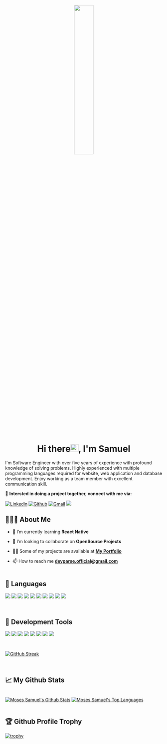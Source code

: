 <p align="center">
<img width="35%" height="auto" src="https://res.cloudinary.com/dyfmkjtkr/image/upload/v1701385893/dev_lcvziv.webp" />
<!-- https://raw.githubusercontent.com/developerzion/developerzion/main/files/profile.svg -->
</p>
<h1 align="center">Hi there<img src="https://raw.githubusercontent.com/MartinHeinz/MartinHeinz/master/wave.gif" width="25px">, I'm Samuel</h1>
<span>I'm Software Engineer with over five years of experience with profound knowledge of solving problems. Highly experienced with multiple programming languages required for website, web application and database development. Enjoy working as a team member with excellent communication skill.</span>
<p></p>

🌱 **Intersted in doing a project together, connect with me via:**

[![Linkedin](https://img.shields.io/badge/-LinkedIn-blue?style=flat&logo=Linkedin&logoColor=white)](https://www.linkedin.com/in/developerzion/)
[![Github](https://img.shields.io/badge/-Github-000?style=flat&logo=Github&logoColor=white)](https://github.com/developerzion)
[![Gmail](https://img.shields.io/badge/-Gmail-red?style=flat&logo=Gmail&logoColor=white)](mailto:devparse@gmail.com)
<a href="https://wa.me/2347036195368?text=Hello Sam">
<img src="https://img.shields.io/badge/-Whatsapp-green?&style=flat-square&logo=whatsapp&logoColor=white" />
</a>

## 👨🏾‍💻 About Me


-  🌱 I’m currently learning **React Native**

-  👯 I’m looking to collaborate on **OpenSource Projects**
-  👨‍💻 Some of my projects are available at <a href="https://developerzion.netlify.app" target="_blank">**My Portfolio**</a></b>

-  📫 How to reach me **devparse.official@gmail.com**
   </br>
   </br>

## 🚀 Languages

<p>
<img src="https://img.shields.io/badge/-React-66dbfb?style=flat-square&logo=react&logoColor=white"/>
<img src="https://img.shields.io/badge/-Typescript-397CC7?style=flat-square&logo=typescript&logoColor=white"/>
<img src="https://img.shields.io/badge/-PHP-546097?style=flat-square&logo=PHP&logoColor=white" />
<img src="https://img.shields.io/badge/-Nest-white?style=flat-square&logo=nestjs&logoColor=red"/>
<img src="https://img.shields.io/badge/-Express-green?style=flat-square&logo=express"/>
<img src="https://img.shields.io/badge/-GraphQl-E53DAE?style=flat-square&logo=graphql"/>
<img src="https://img.shields.io/badge/-Tailwind CSS-white?style=flat-square&logo=tailwindcss"/>
<img src="https://img.shields.io/badge/-Bootstrap CSS-black?style=flat-square&logo=bootstrap"/>
<img src="https://img.shields.io/badge/-MySQL-186675?style=flat-square&logo=mysql&logoColor=E59115"/>
<img src="https://img.shields.io/badge/-MongoDb-219655?style=flat-square&logo=mongodb&logoColor=E59115"/>

</p><br />

## 🧰  Development Tools

<p>
<img src="https://img.shields.io/badge/-GitHub-black?style=flat-square&logo=github"/>
<img src="https://img.shields.io/badge/-Postman-000?style=flat-square&logo=postman"/>
<img src="https://img.shields.io/badge/-Git-black?style=flat-square&logo=git"/>
<img src="https://img.shields.io/badge/-Amazon Web Services-black?style=flat-square&logo=aws"/>
<img src="https://img.shields.io/badge/-AWS Amplify-black?style=flat-square&logo=amplify"/>
<img src="https://img.shields.io/badge/-Lightsail-black?style=flat-square&logo=lightsaill"/>
<img src="https://img.shields.io/badge/-Route 53-black?style=flat-square&logo=route53"/>
<img src="https://img.shields.io/badge/-Docker-black?style=flat-square&logo=docker"/>
</p><br />

<p align="center">

[![GitHub Streak](https://github-readme-streak-stats.herokuapp.com?user=developerzion&theme=black-ice&hide_border=true&background=060A0CD0)](https://github.com/developerzion)

</p>
<br />

## 📈 My Github Stats

  <br/>
    <a href="https://github.com/developerzion"><img alt="Moses Samuel's Github Stats" src="https://github-readme-stats.vercel.app/api?username=developerzion&show_icons=true&count_private=true&theme=react&hide_border=true&bg_color=0D1117" /></a>
  <a href="https://github.com/developerzion"><img alt="Moses Samuel's Top Languages" src="https://github-readme-stats.vercel.app/api/top-langs/?username=developerzion&langs_count=8&count_private=true&layout=compact&theme=react&hide_border=true&bg_color=0D1117" /></a>
<br />
  <br/>

## 🏆 Github Profile Trophy

[![trophy](https://github-profile-trophy.vercel.app/?username=developerzion&theme=radical)](https://github.com/developerzion)
<br />
<br />
